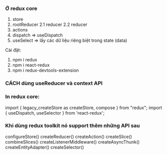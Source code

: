 ### Ở redux core

1. store
2. rootReducer
   2.1 reducer
   2.2 reducer
3. actions
4. dispatch => useDispatch
5. useSelect => lấy các dữ liệu riêng biệt trong state (data)

Cài đặt:

1. npm i redux
2. npm i react-redux
3. npm i redux-devtools-extension

### CÁCH dùng useReducer và context API

### In redux core:

import { legacy_createStore as createStore, compose } from "redux";
import { useDispatch, useSelector } from 'react-redux';

### Khi dùng redux toolkit nó support thêm những API sau

configureStore()
createReducer()
createAction()
createSlice()
combineSlices()
createListenerMiddleware()
createAsyncThunk()
createEntityAdapter()
createSelector()
